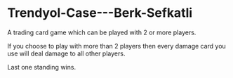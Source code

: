 # Trendyol-Case---Berk-Sefkatli
A trading card game which can be played with 2 or more players.

If you choose to play with more than 2 players then every damage card you use will deal damage to all other players.

Last one standing wins.